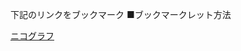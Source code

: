 下記のリンクをブックマーク
■ブックマークレット方法

<a href="javascript:(function(){var a='https://rawgithub.com/youdays/public_src/nikoniko_js/nikoniko_js/commentGraph.js?'+(new Date()).getTime();var d=document;var e=d.createElement('script');e.charset='utf-8';e.src=a;d.getElementsByTagName('head')[0].appendChild(e);})();">ニコグラフ</a>

